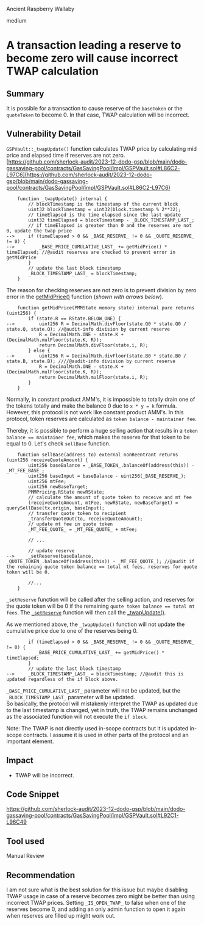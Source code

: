 Ancient Raspberry Wallaby

medium

# A transaction leading a reserve to become zero will cause incorrect TWAP calculation

## Summary
It is possible for a transaction to cause reserve of the `baseToken` or the `quoteToken` to become 0. In that case, TWAP calculation will be incorrect.

## Vulnerability Detail
`GSPVault::_twapUpdate()` function calculates TWAP price by calculating mid price and elapsed time if reserves are not zero.  
[https://github.com/sherlock-audit/2023-12-dodo-gsp/blob/main/dodo-gassaving-pool/contracts/GasSavingPool/impl/GSPVault.sol#L86C2-L97C6](https://github.com/sherlock-audit/2023-12-dodo-gsp/blob/main/dodo-gassaving-pool/contracts/GasSavingPool/impl/GSPVault.sol#L86C2-L97C6)

```solidity
    function _twapUpdate() internal {
        // blockTimestamp is the timestamp of the current block
        uint32 blockTimestamp = uint32(block.timestamp % 2**32);
        // timeElapsed is the time elapsed since the last update
        uint32 timeElapsed = blockTimestamp - _BLOCK_TIMESTAMP_LAST_;
        // if timeElapsed is greater than 0 and the reserves are not 0, update the twap price
-->     if (timeElapsed > 0 && _BASE_RESERVE_ != 0 && _QUOTE_RESERVE_ != 0) {
-->         _BASE_PRICE_CUMULATIVE_LAST_ += getMidPrice() * timeElapsed; //@audit reserves are checked to prevent error in getMidPrice
        }
        // update the last block timestamp
        _BLOCK_TIMESTAMP_LAST_ = blockTimestamp;
    }
```

The reason for checking reserves are not zero is to prevent division by zero error in the [getMidPrice()](https://github.com/sherlock-audit/2023-12-dodo-gsp/blob/main/dodo-gassaving-pool/contracts/lib/PMMPricing.sol#L255C2-L265C6) function (*shown with arrows below*).

```solidity
    function getMidPrice(PMMState memory state) internal pure returns (uint256) {
        if (state.R == RState.BELOW_ONE) {
-->         uint256 R = DecimalMath.divFloor(state.Q0 * state.Q0 / state.Q, state.Q); //@audit-info division by current reserve
            R = DecimalMath.ONE - state.K + (DecimalMath.mulFloor(state.K, R));
            return DecimalMath.divFloor(state.i, R);
        } else {
-->         uint256 R = DecimalMath.divFloor(state.B0 * state.B0 / state.B, state.B); ////@audit-info division by current reserve
            R = DecimalMath.ONE - state.K + (DecimalMath.mulFloor(state.K, R));
            return DecimalMath.mulFloor(state.i, R);
        }
    }
```

Normally, in constant product AMM's, it is impossible to totally drain one of the tokens totally and make the balance 0 due to `x * y = k` formula. However, this protocol is not work like constant product AMM's. In this protocol, token reserves are calculated as `token balance - maintainer fee`.

Thereby, it is possible to perform a huge selling action that results in a `token balance == maintainer fee`, which makes the reserve for that token to be equal to 0. Let's check `sellBase` function.

```solidity
    function sellBase(address to) external nonReentrant returns (uint256 receiveQuoteAmount) {
        uint256 baseBalance = _BASE_TOKEN_.balanceOf(address(this)) - _MT_FEE_BASE_;
        uint256 baseInput = baseBalance - uint256(_BASE_RESERVE_);
        uint256 mtFee;
        uint256 newBaseTarget;
        PMMPricing.RState newRState;
        // calculate the amount of quote token to receive and mt fee
        (receiveQuoteAmount, mtFee, newRState, newBaseTarget) = querySellBase(tx.origin, baseInput);
        // transfer quote token to recipient
        _transferQuoteOut(to, receiveQuoteAmount);
        // update mt fee in quote token
        _MT_FEE_QUOTE_ = _MT_FEE_QUOTE_ + mtFee;
        
        // ...

        // update reserve
-->     _setReserve(baseBalance, _QUOTE_TOKEN_.balanceOf(address(this)) - _MT_FEE_QUOTE_); //@audit if the remaining quote token balance == total mt fees, reserves for quote token will be 0.
        
        //...
    }
```

`_setReserve` function will be called after the selling action, and reserves for the quote token will be 0 if the remaining `quote token balance == total mt fees`. The [`_setReserve`](https://github.com/sherlock-audit/2023-12-dodo-gsp/blob/main/dodo-gassaving-pool/contracts/GasSavingPool/impl/GSPVault.sol#L105) function will then call the [\_twapUpdate()](https://github.com/sherlock-audit/2023-12-dodo-gsp/blob/main/dodo-gassaving-pool/contracts/GasSavingPool/impl/GSPVault.sol#L111).

As we mentioned above, the `_twapUpdate()` function will not update the cumulative price due to one of the reserves being 0.

```solidity
        if (timeElapsed > 0 && _BASE_RESERVE_ != 0 && _QUOTE_RESERVE_ != 0) {
           _BASE_PRICE_CUMULATIVE_LAST_ += getMidPrice() * timeElapsed;
        }
        // update the last block timestamp
-->     _BLOCK_TIMESTAMP_LAST_ = blockTimestamp; //@audit this is updated regardless of the if block above.
```

`_BASE_PRICE_CUMULATIVE_LAST_` parameter will not be updated, but the `_BLOCK_TIMESTAMP_LAST_` parameter will be updated.  
So basically, the protocol will mistakenly interpret the TWAP as updated due to the last timestamp is changed, yet in truth, the TWAP remains unchanged as the associated function will not execute the `if block`.

Note: The TWAP is not directly used in-scope contracts but it is updated in-scope contracts. I assume it is used in other parts of the protocol and an important element.

## Impact

- TWAP will be incorrect.

## Code Snippet
https://github.com/sherlock-audit/2023-12-dodo-gsp/blob/main/dodo-gassaving-pool/contracts/GasSavingPool/impl/GSPVault.sol#L92C1-L96C49

## Tool used

Manual Review

## Recommendation
I am not sure what is the best solution for this issue but maybe disabling TWAP usage in case of a reserve becomes zero might be better than using incorrect TWAP prices. Setting `_IS_OPEN_TWAP_` to false when one of the reserves become 0, and adding an only admin function to open it again when reserves are filled up might work out.